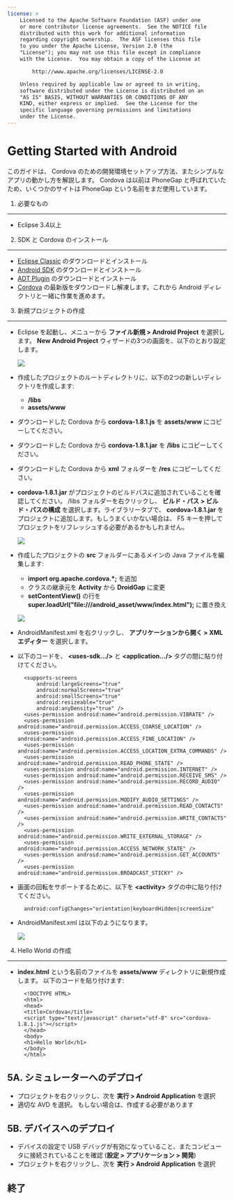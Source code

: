 ```yaml
---
license: >
    Licensed to the Apache Software Foundation (ASF) under one
    or more contributor license agreements.  See the NOTICE file
    distributed with this work for additional information
    regarding copyright ownership.  The ASF licenses this file
    to you under the Apache License, Version 2.0 (the
    "License"); you may not use this file except in compliance
    with the License.  You may obtain a copy of the License at

        http://www.apache.org/licenses/LICENSE-2.0

    Unless required by applicable law or agreed to in writing,
    software distributed under the License is distributed on an
    "AS IS" BASIS, WITHOUT WARRANTIES OR CONDITIONS OF ANY
    KIND, either express or implied.  See the License for the
    specific language governing permissions and limitations
    under the License.
---
```


Getting Started with Android
============================

このガイドは、 Cordova のための開発環境セットアップ方法、またシンプルなアプリの動かし方を解説します。 Cordova は以前は PhoneGap と呼ばれていたため、いくつかのサイトは PhoneGap という名前をまだ使用しています。


1. 必要なもの
---------------

- Eclipse 3.4以上


2. SDK と Cordova のインストール
------------------------

- [Eclipse Classic](http://www.eclipse.org/downloads/) のダウンロードとインストール
- [Android SDK](http://developer.android.com/sdk/index.html) のダウンロードとインストール
- [ADT Plugin](http://developer.android.com/sdk/eclipse-adt.html#installing) のダウンロードとインストール
- [Cordova](http://phonegap.com/download) の最新版をダウンロードし解凍します。これから Android ディレクトリと一緒に作業を進めます。


 3. 新規プロジェクトの作成
---------------------

- Eclipse を起動し、メニューから **ファイル新規 &gt; Android Project** を選択します。 **New Android Project** ウィザードの3つの画面を、以下のとおり設定します。

    ![](img/guide/getting-started/android/AndroidFlow.png)

- 作成したプロジェクトのルートディレクトリに、以下の2つの新しいディレクトリを作成します:
    - **/libs**
    - **assets/www**
- ダウンロードした Cordova から **cordova-1.8.1.js** を **assets/www** にコピーしてください。
- ダウンロードした Cordova から **cordova-1.8.1.jar** を **/libs** にコピーしてください。
- ダウンロードした Cordova から **xml** フォルダーを **/res** にコピーしてください。

- **cordova-1.8.1.jar** がプロジェクトのビルドパスに追加されていることを確認してください。 /libs フォルダーを右クリックし、 **ビルド・パス &gt; ビルド・パスの構成** を選択します。ライブラリータブで、 **cordova-1.8.1.jar** をプロジェクトに追加します。もしうまくいかない場合は、 F5 キーを押してプロジェクトをリフレッシュする必要があるかもしれません。

    ![](img/guide/getting-started/android/buildPath.jpg)

- 作成したプロジェクトの **src** フォルダーにあるメインの Java ファイルを編集します:
    - **import org.apache.cordova.*;** を追加
    - クラスの継承元を **Activity** から **DroidGap** に変更
    - **setContentView()** の行を **super.loadUrl("file:///android_asset/www/index.html");** に置き換え 

    ![](img/guide/getting-started/android/javaSrc.jpg)

- AndroidManifest.xml を右クリックし、 **アプリケーションから開く &gt; XML エディター** を選択します。
- 以下のコードを、 **&lt;uses-sdk.../&gt;** と **&lt;application.../&gt;** タグの間に貼り付けてください。

        <supports-screens
            android:largeScreens="true"
            android:normalScreens="true"
            android:smallScreens="true"
            android:resizeable="true"
            android:anyDensity="true" />
        <uses-permission android:name="android.permission.VIBRATE" />
        <uses-permission android:name="android.permission.ACCESS_COARSE_LOCATION" />
        <uses-permission android:name="android.permission.ACCESS_FINE_LOCATION" />
        <uses-permission android:name="android.permission.ACCESS_LOCATION_EXTRA_COMMANDS" />
        <uses-permission android:name="android.permission.READ_PHONE_STATE" />
        <uses-permission android:name="android.permission.INTERNET" />
        <uses-permission android:name="android.permission.RECEIVE_SMS" />
        <uses-permission android:name="android.permission.RECORD_AUDIO" />
        <uses-permission android:name="android.permission.MODIFY_AUDIO_SETTINGS" />
        <uses-permission android:name="android.permission.READ_CONTACTS" />
        <uses-permission android:name="android.permission.WRITE_CONTACTS" />
        <uses-permission android:name="android.permission.WRITE_EXTERNAL_STORAGE" />
        <uses-permission android:name="android.permission.ACCESS_NETWORK_STATE" />
        <uses-permission android:name="android.permission.GET_ACCOUNTS" />
        <uses-permission android:name="android.permission.BROADCAST_STICKY" />

- 画面の回転をサポートするために、以下を **&lt;activity&gt;** タグの中に貼り付けてください。

        android:configChanges="orientation|keyboardHidden|screenSize"

- AndroidManifest.xml は以下のようになります。

    ![](img/guide/getting-started/android/manifest.jpg)


4. Hello World の作成
--------------

- **index.html** という名前のファイルを **assets/www** ディレクトリに新規作成します。 以下のコードを貼り付けます:

        <!DOCTYPE HTML>
        <html>
        <head>
        <title>Cordova</title>
        <script type="text/javascript" charset="utf-8" src="cordova-1.8.1.js"></script>
        </head>
        <body>
        <h1>Hello World</h1>
        </body>
        </html>

5A. シミュレーターへのデプロイ
-----------------------

- プロジェクトを右クリックし、次を **実行 &gt; Android Application** を選択
- 適切な AVD を選択。 もしない場合は、作成する必要があります


5B. デバイスへのデプロイ
--------------------

- デバイスの設定で USB デバッグが有効になっていること、またコンピュータに接続されていることを確認 (**設定 &gt; アプリケーション &gt; 開発**)
- プロジェクトを右クリックし、次を **実行 > Android Application** を選択


終了
-----
